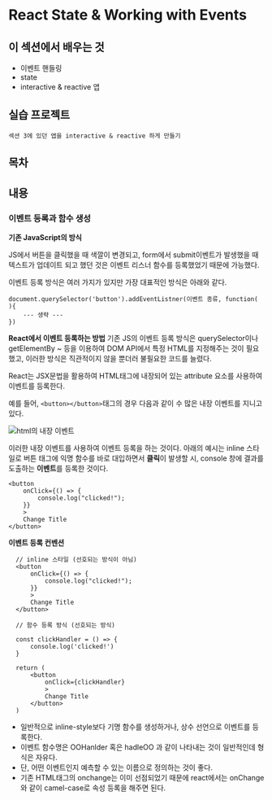 # React State & Working with Events

## 이 섹션에서 배우는 것

- 이벤트 핸들링
- state
- interactive & reactive 앱

## 실습 프로젝트

`섹션 3에 있던 앱을 interactive & reactive 하게 만들기 `

## 목차

## 내용

### 이벤트 등록과 함수 생성

**기존 JavaScript의 방식**

JS에서 버튼을 클릭했을 때 색깔이 변경되고, form에서 submit이벤트가 발생했을 때 텍스트가 업데이트 되고 했던 것은 이벤트 리스너 함수를 등록했었기 때문에 가능했다.

이벤트 등록 방식은 여러 가지가 있지만 가장 대표적인 방식은 아래와 같다.

```
document.querySelector('button').addEventListner(이벤트 종류, function( ){
    --- 생략 ---
})
```

**React에서 이벤트 등록하는 방법**
기존 JS의 이벤트 등록 방식은 querySelector이나 getElementBy ~ 등을 이용하여 DOM API에서 특정 HTML를 지정해주는 것이 필요했고, 이러한 방식은 직관적이지 않을 뿐더러 불필요한 코드를 늘렸다.

React는 JSX문법을 활용하여 HTML태그에 내장되어 있는 attribute 요소를 사용하여 이벤트를 등록한다.

예를 들어, `<button></button>`태그의 경우 다음과 같이 수 많은 내장 이벤트를 지니고 있다.

![html의 내장 이벤트]('public/assets-md/html-event.png')

이러한 내장 이벤트를 사용하여 이벤트 등록을 하는 것이다. 아래의 예시는 inline 스타일로 버튼 태그에 익명 함수를 바로 대입하면서 **클릭**이 발생할 시, console 창에 결과를 도출하는 **이벤트**를 등록한 것이다.

```
<button
    onClick={() => {
        console.log("clicked!");
    }}
    >
    Change Title
</button>

```

**이벤트 등록 컨벤션**

```
  // inline 스타일 (선호되는 방식이 아님)
  <button
      onClick={() => {
          console.log("clicked!");
      }}
      >
      Change Title
  </button>

  // 함수 등록 방식 (선호되는 방식)

  const clickHandler = () => {
      console.log('clicked!')
  }

  return (
      <button
          onClick={clickHandler}
          >
          Change Title
      </button>
  )
```

- 일반적으로 inline-style보다 기명 함수를 생성하거나, 상수 선언으로 이벤트를 등록한다.
- 이벤트 함수명은 OOHanlder 혹은 hadleOO 과 같이 나타내는 것이 일반적인데 형식은 자유다.
- 단, 어떤 이벤트인지 예측할 수 있는 이름으로 정의하는 것이 좋다.
- 기존 HTML태그의 onchange는 이미 선점되었기 때문에 react에서는 onChange와 같이 camel-case로 속성 등록을 해주면 된다.
